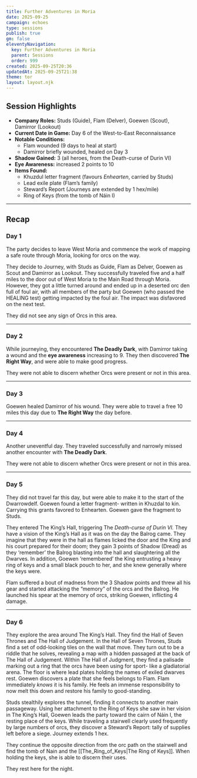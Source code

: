 ```yaml
---
title: Further Adventures in Moria
date: 2025-09-25
campaign: echoes
type: sessions
publish: true
gm: false
eleventyNavigation:
  key: Further Adventures in Moria
  parent: Sessions
  order: 999
created: 2025-09-25T20:36
updatedAt: 2025-09-25T21:38
theme: tor
layout: layout.njk
---
```

## Session Highlights
- **Company Roles:** Studs (Guide), Flam (Delver), Goewen (Scout), Damirror (Lookout)  
- **Current Date in Game:** Day 6 of the West-to-East Reconnaissance  
- **Notable Conditions:**  
  - Flam wounded (9 days to heal at start)  
  - Damirror briefly wounded, healed on Day 3  
- **Shadow Gained:** 3 (all heroes, from the Death-curse of Durin VI)  
- **Eye Awareness:** increased 2 points to 10
- **Items Found:**  
  - Khuzdul letter fragment (favours *Enhearten*, carried by Studs)  
  - Lead exile plate (Flam’s family)  
  - Steward’s Report (Journeys are extended by 1 hex/mile)  
  - Ring of Keys (from the tomb of Náin I)  
---
## Recap

### Day 1
The party decides to leave West Moria and commence the work of mapping a safe route through Moria, looking for orcs on the way.

They decide to Journey, with Studs as Guide, Flam as Delver, Goewen as Scout and Damirror as Lookout. They successfully traveled five and a half miles to the door out of West Moria to the Main Road through Moria. However, they got a little turned around and ended up in a deserted orc den full of foul air, with all members of the party but Goewen (who passed the HEALING test) getting impacted by the foul air. The impact was disfavored on the next test.

They did not see any sign of Orcs in this area.

---
### Day 2
While journeying, they encountered **The Deadly Dark**, with Damirror taking a wound and the **eye awareness** increasing to 9. They then discovered **The Right Way**, and were able to make good progress.

They were not able to discern whether Orcs were present or not in this area.

---
### Day 3
Goewen healed Damirror of his wound. They were able to travel a free 10 miles this day due to **The Right Way** the day before.

---
### Day 4
Another uneventful day. They traveled successfully and narrowly missed another encounter with **The Deadly Dark**.

They were not able to discern whether Orcs were present or not in this area.

---
### Day 5
They did not travel far this day, but were able to make it to the start of the Dwarrowdelf. Goewen found a letter fragment- written in Khuzdal to kin. Carrying this grants favored to Enhearten. Goewen gave the fragment to Studs.

They entered The King’s Hall, triggering The _Death-curse of Durin VI._ They have a vision of the King’s Hall as it was on the day the Balrog came. They imagine that they were in the hall as flames licked the door and the King and his court prepared for their doom; they gain 3 points of Shadow (Dread) as they ‘remember’ the Balrog blasting into the hall and slaughtering all the Dwarves. In addition, Goewen ‘remembered’ the King entrusting a heavy ring of keys and a small black pouch to her, and she knew generally where the keys were.

Flam suffered a bout of madness from the 3 Shadow points and threw all his gear and started attacking the “memory” of the orcs and the Balrog. He launched his spear at the memory of orcs, striking Goewen, inflicting 4 damage.


---
### Day 6
They explore the area around The King’s Hall. They find the Hall of Seven Thrones and The Hall of Judgement. In the Hall of Seven Thrones, Studs find a set of odd-looking tiles on the wall that move. They turn out to be a riddle that he solves, revealing a map with a hidden passaged at the back of The Hall of Judgement. Within The Hall of Judgment, they find a palisade marking out a ring that the orcs have been using for sport- like a gladiatorial arena. The floor is where lead plates holding the names of exiled dwarves rest. Goewen discovers a plate that she feels belongs to Flam. Flam immediately _knows_ it is his family. He feels an immense responsibility to now melt this down and restore his family to good-standing.

Studs stealthily explores the tunnel, finding it connects to another main passageway. Using her attachment to the Ring of Keys she saw in her vision in The King’s Hall, Goewen leads the party toward the cairn of Náin I, the resting place of the keys. While traveling a stairwell clearly used frequently by large numbers of orcs, they discover a Steward’s Report: tally of supplies left before a siege. Journey extends 1 hex.

They continue the opposite direction from the orc path on the stairwell and find the tomb of Nain and the [[The_Ring_of_Keys|The Ring of Keys]]. When holding the keys, she is able to discern their uses.

They rest here for the night.
